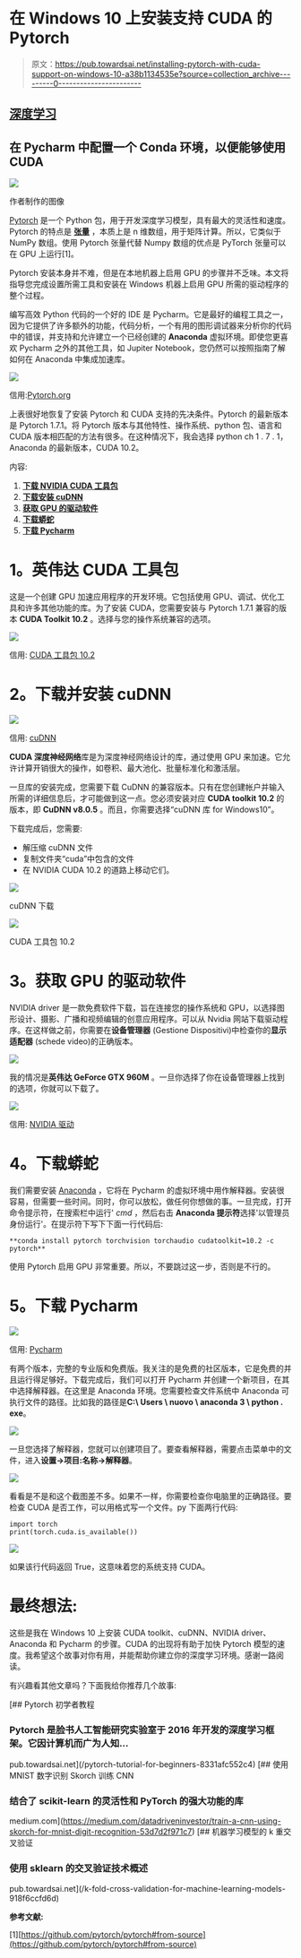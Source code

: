 # 在 Windows 10 上安装支持 CUDA 的 Pytorch

> 原文：<https://pub.towardsai.net/installing-pytorch-with-cuda-support-on-windows-10-a38b1134535e?source=collection_archive---------0----------------------->

## [深度学习](https://towardsai.net/p/category/machine-learning/deep-learning)

## 在 Pycharm 中配置一个 Conda 环境，以便能够使用 CUDA

![](img/0bacdbbc669e938011fc6149c2981116.png)

作者制作的图像

[Pytorch](https://pytorch.org/get-started/locally/) 是一个 Python 包，用于开发深度学习模型，具有最大的灵活性和速度。Pytorch 的特点是 [**张量**](https://pytorch.org/docs/stable/tensors.html) ，本质上是 n 维数组，用于矩阵计算。所以，它类似于 NumPy 数组。使用 Pytorch 张量代替 Numpy 数组的优点是 PyTorch 张量可以在 GPU 上运行[1]。

Pytorch 安装本身并不难，但是在本地机器上启用 GPU 的步骤并不乏味。本文将指导您完成设置所需工具和安装在 Windows 机器上启用 GPU 所需的驱动程序的整个过程。

编写高效 Python 代码的一个好的 IDE 是 Pycharm。它是最好的编程工具之一，因为它提供了许多额外的功能，代码分析，一个有用的图形调试器来分析你的代码中的错误，并支持和允许建立一个已经创建的 **Anaconda** 虚拟环境。即使您更喜欢 Pycharm 之外的其他工具，如 Jupiter Notebook，您仍然可以按照指南了解如何在 Anaconda 中集成加速库。

![](img/9f6d2b9e52f8b0d8fbf45155b6538282.png)

信用:[Pytorch.org](https://pytorch.org/)

上表很好地恢复了安装 Pytorch 和 CUDA 支持的先决条件。Pytorch 的最新版本是 Pytorch 1.7.1。将 Pytorch 版本与其他特性、操作系统、python 包、语言和 CUDA 版本相匹配的方法有很多。在这种情况下，我会选择 python ch 1 . 7 . 1，Anaconda 的最新版本，CUDA 10.2。

内容:

1.  [**下载 NVIDIA CUDA 工具包**](#98b9)
2.  [**下载安装 cuDNN**](#98b9)
3.  [**获取 GPU 的驱动软件**](#d233)
4.  [**下载蟒蛇**](#c60e)
5.  [**下载 Pycharm**](#d2a)

# **1。英伟达 CUDA 工具包**

这是一个创建 GPU 加速应用程序的开发环境。它包括使用 GPU、调试、优化工具和许多其他功能的库。为了安装 CUDA，您需要安装与 Pytorch 1.7.1 兼容的版本 **CUDA Toolkit 10.2** 。选择与您的操作系统兼容的选项。

![](img/3f62ed7df7b1d0acfcbbd8728b173231.png)

信用: [CUDA 工具包 10.2](https://developer.nvidia.com/cuda-10.2-download-archive?target_os=Windows&target_arch=x86_64)

# **2。下载并安装 cuDNN**

![](img/e7b2e7fbcec25ba4729b2417bc561ec6.png)

信用: [cuDNN](https://developer.nvidia.com/cuDNN)

**CUDA 深度神经网络**库是为深度神经网络设计的库，通过使用 GPU 来加速。它允许计算开销很大的操作，如卷积、最大池化、批量标准化和激活层。

一旦库的安装完成，您需要下载 CuDNN 的兼容版本。只有在您创建帐户并输入所需的详细信息后，才可能做到这一点。您必须安装对应 **CUDA toolkit 10.2** 的版本，即 **CuDNN v8.0.5** 。而且，你需要选择“cuDNN 库 for Windows10”。

下载完成后，您需要:

*   解压缩 cuDNN 文件
*   复制文件夹“cuda”中包含的文件
*   在 NVIDIA CUDA 10.2 的道路上移动它们。

![](img/1d33e021fbc54be162c6e1282f73107f.png)

cuDNN 下载

![](img/f3dfa7e2a26de23e41ca52d8b1742fa1.png)

CUDA 工具包 10.2

# **3。获取 GPU 的驱动软件**

NVIDIA driver 是一款免费软件下载，旨在连接您的操作系统和 GPU，以选择图形设计、摄影、广播和视频编辑的创意应用程序。可以从 Nvidia 网站下载驱动程序。在这样做之前，你需要在**设备管理器** (Gestione Dispositivi)中检查你的**显示适配器** (schede video)的正确版本。

![](img/efd787759efc551a9d79300080f14fc2.png)

我的情况是**英伟达 GeForce GTX 960M** 。一旦你选择了你在设备管理器上找到的选项，你就可以下载了。

![](img/bd7be1d366454068d5032d4b437f1b66.png)

信用: [NVIDIA 驱动](https://www.nvidia.it/Download/index.aspx?lang=it)

# **4。下载蟒蛇**

我们需要安装 [Anaconda](https://www.anaconda.com/products/individual) ，它将在 Pycharm 的虚拟环境中用作解释器。安装很容易，但需要一些时间。同时，你可以放松，做任何你想做的事。一旦完成，打开命令提示符，在搜索栏中运行' *cmd* ，然后右击 **Anaconda 提示符**选择'以管理员身份运行'。在提示符下写下下面一行代码后:

```
**conda install pytorch torchvision torchaudio cudatoolkit=10.2 -c pytorch**
```

使用 Pytorch 启用 GPU 非常重要。所以，不要跳过这一步，否则是不行的。

# **5。下载 Pycharm**

![](img/1312f2c81124f1d9da316beba86e1bb9.png)

信用: [Pycharm](https://www.jetbrains.com/pycharm/download/#section=windows)

有两个版本，完整的专业版和免费版。我关注的是免费的社区版本，它是免费的并且运行得足够好。下载完成后，我们可以打开 Pycharm 并创建一个新项目，在其中选择解释器。在这里是 Anaconda 环境。您需要检查文件系统中 Anaconda 可执行文件的路径。比如我的路径是**C:\ Users \ nuovo \ anaconda 3 \ python . exe**。

![](img/5e1519848f9c9489769a1d7423c5f9b6.png)

一旦您选择了解释器，您就可以创建项目了。要查看解释器，需要点击菜单中的文件，进入**设置→项目:名称→解释器**。

![](img/1a7cc75d8fec10cce985041a94810352.png)

看看是不是和这个截图差不多。如果不一样，你需要检查你电脑里的正确路径。要检查 CUDA 是否工作，可以用格式写一个文件。py 下面两行代码:

```
import torch
print(torch.cuda.is_available())
```

![](img/8751340e304fa8ab19dc2cb2feee6b46.png)

如果该行代码返回 True，这意味着您的系统支持 CUDA。

# **最终想法:**

这些是我在 Windows 10 上安装 CUDA toolkit、cuDNN、NVIDIA driver、Anaconda 和 Pycharm 的步骤。CUDA 的出现将有助于加快 Pytorch 模型的速度。我希望这个故事对你有用，并能帮助你建立你的深度学习环境。感谢一路阅读。

有兴趣看其他文章吗？下面我给你推荐几个故事:

[](/pytorch-tutorial-for-beginners-8331afc552c4) [## Pytorch 初学者教程

### Pytorch 是脸书人工智能研究实验室于 2016 年开发的深度学习框架。它因计算机而广为人知…

pub.towardsai.net](/pytorch-tutorial-for-beginners-8331afc552c4) [](https://medium.com/datadriveninvestor/train-a-cnn-using-skorch-for-mnist-digit-recognition-53d7d2f971c7) [## 使用 MNIST 数字识别 Skorch 训练 CNN

### 结合了 scikit-learn 的灵活性和 PyTorch 的强大功能的库

medium.com](https://medium.com/datadriveninvestor/train-a-cnn-using-skorch-for-mnist-digit-recognition-53d7d2f971c7) [](/k-fold-cross-validation-for-machine-learning-models-918f6ccfd6d) [## 机器学习模型的 k 重交叉验证

### 使用 sklearn 的交叉验证技术概述

pub.towardsai.net](/k-fold-cross-validation-for-machine-learning-models-918f6ccfd6d) 

**参考文献:**

[1][https://github.com/pytorch/pytorch#from-source](https://github.com/pytorch/pytorch#from-source)